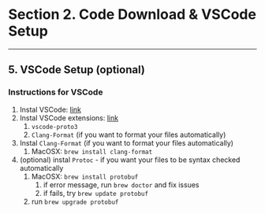 # Section 2. Code Download & VSCode Setup

---

## 5. VSCode Setup (optional)

### Instructions for VSCode

1. Instal VSCode: [link](https://code.visualstudio.com/)
2. Instal VSCode extensions: [link](https://code.visualstudio.com/docs/editor/extension-gallery#_browse-and-install-extensions)
   1. `vscode-proto3`
   2. `Clang-Format` (if you want to format your files automatically)
3. Instal `Clang-Format` (if you want to format your files automatically)
   1. MacOSX: `brew install clang-format`
4. (optional) instal `Protoc` - if you want your files to be syntax checked automatically
   1. MacOSX: `brew install protobuf`
      1. if error message, run `brew doctor` and fix issues
      2. if fails, try `brew update protobuf`
   2. run `brew upgrade protobuf`